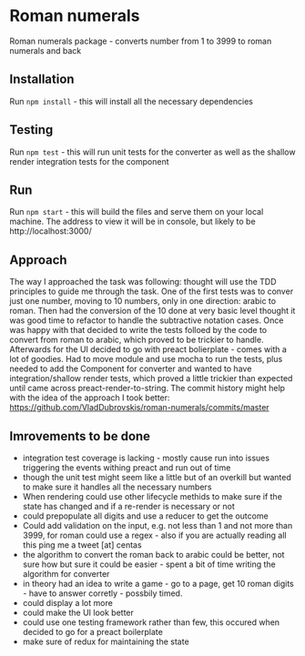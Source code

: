 # Roman numerals

Roman numerals package - converts number from 1 to 3999 to roman numerals and back

## Installation
Run `npm install` - this will install all the necessary dependencies

## Testing
Run `npm test` - this will run unit tests for the converter as well as the shallow render integration tests for the component

## Run
Run `npm start` - this will build the files and serve them on your local machine. The address to view it will be in console, but likely to be http://localhost:3000/

## Approach
The way I approached the task was following: thought will use the TDD principles to guide me through the task.
One of the first tests was to conver just one number, moving to 10 numbers, only in one direction: arabic to roman.
Then had the conversion of the 10 done at very basic level thought it was good time to refactor to handle the subtractive notation cases.
Once was happy with that decided to write the tests folloed by the code to convert from roman to arabic, which proved to be trickier to handle.
Afterwards for the UI decided to go with preact bolierplate - comes with a lot of goodies. Had to move module and use mocha to run the tests, plus needed to add the Component for converter and wanted to have integration/shallow render tests, which proved a little trickier than expected until came across preact-render-to-string.
The commit history might help with the idea of the approach I took better: https://github.com/VladDubrovskis/roman-numerals/commits/master

## Imrovements to be done
- integration test coverage is lacking - mostly cause run into issues triggering the events withing preact and run out of time 
- though the unit test might seem like a little but of an overkill but wanted to make sure it handles all the necessary numbers
- When rendering could use other lifecycle methids to make sure if the state has changed and if a re-render is necessary or not
- could prepopulate all digits and use a reducer to get the outcome
- Could add validation on the input, e.g. not less than 1 and not more than 3999, for roman could use a regex - also if you are actually reading all this ping me a tweet [at] centas
- the algorithm to convert the roman back to arabic could be better, not sure how but sure it could be easier - spent a bit of time writing the algorithm for converter
- in theory had an idea to write a game - go to a page, get 10 roman digits - have to answer corretly - possbily timed.
- could display a lot more
- could make the UI look better
- could use one testing framework rather than few, this occured when decided to go for a preact boilerplate
- make sure of redux for maintaining the state